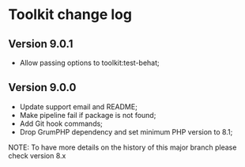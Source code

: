 # Toolkit change log

## Version 9.0.1
  - Allow passing options to toolkit:test-behat;

## Version 9.0.0
  - Update support email and README;
  - Make pipeline fail if package is not found;
  - Add Git hook commands;
  - Drop GrumPHP dependency and set minimum PHP version to 8.1;

NOTE: To have more details on the history of this major branch please check version 8.x
